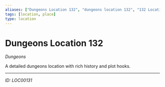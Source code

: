 ```yaml
---
aliases: ["Dungeons Location 132", "dungeons location 132", "132 Location Dungeons"]
tags: [location, place]
type: location
---
```


# Dungeons Location 132

*Dungeons*

A detailed dungeons location with rich history and plot hooks.

---
*ID: LOC00131*